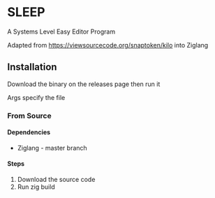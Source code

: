 # SLEEP

A Systems Level Easy Editor Program

Adapted from https://viewsourcecode.org/snaptoken/kilo into Ziglang

## Installation

Download the binary on the releases page then run it

Args specify the file

### From Source

#### Dependencies

- Ziglang - master branch

#### Steps

1. Download the source code
2. Run zig build
